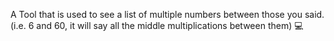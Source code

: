 A Tool that is used to see a list of multiple numbers between those you said.
  (i.e. 6 and 60, it will say all the middle multiplications between them) 💻